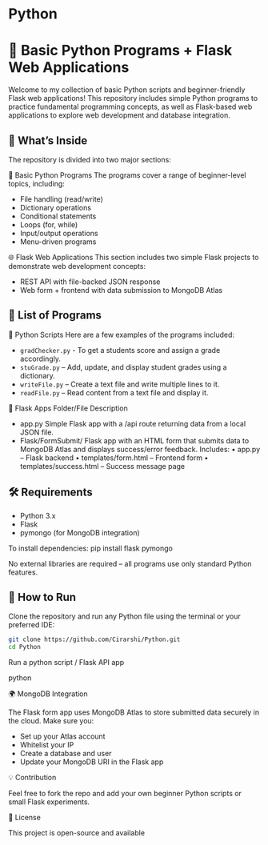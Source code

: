 # Python

# 🐍 Basic Python Programs + Flask Web Applications

Welcome to my collection of basic Python scripts and beginner-friendly Flask web applications! This repository includes simple Python programs to practice fundamental programming concepts, as well as Flask-based web applications to explore web development and database integration.

## 📂 What’s Inside

The repository is divided into two major sections:

  🧠 Basic Python Programs
  The programs cover a range of beginner-level topics, including:
  - File handling (read/write)
  - Dictionary operations
  - Conditional statements
  - Loops (for, while)
  - Input/output operations
  - Menu-driven programs

  🌐 Flask Web Applications
  This section includes two simple Flask projects to demonstrate web development concepts:
  - REST API with file-backed JSON response
  - Web form + frontend with data submission to MongoDB Atlas

## 🧾 List of Programs

🔸 Python Scripts
Here are a few examples of the programs included:
- `gradChecker.py` - To get a students score and assign a grade accordingly.
- `stuGrade.py` – Add, update, and display student grades using a dictionary.
- `writeFile.py` – Create a text file and write multiple lines to it.
- `readFile.py` – Read content from a text file and display it.

🔸 Flask Apps
Folder/File	Description
- app.py	Simple Flask app with a /api route returning data from a local JSON file.
- Flask/FormSubmit/	Flask app with an HTML form that submits data to MongoDB Atlas and displays success/error feedback. Includes:
  • app.py – Flask backend
  • templates/form.html – Frontend form
  • templates/success.html – Success message page


## 🛠 Requirements

- Python 3.x
- Flask
- pymongo (for MongoDB integration)

To install dependencies: pip install flask pymongo

No external libraries are required – all programs use only standard Python features.

## 🚀 How to Run

Clone the repository and run any Python file using the terminal or your preferred IDE:

```bash
git clone https://github.com/Cirarshi/Python.git
cd Python
```

Run a python script / Flask API app

python <scriptName>


🌍 MongoDB Integration

The Flask form app uses MongoDB Atlas to store submitted data securely in the cloud. Make sure you:

- Set up your Atlas account
- Whitelist your IP
- Create a database and user
- Update your MongoDB URI in the Flask app

💡 Contribution

Feel free to fork the repo and add your own beginner Python scripts or small Flask experiments.

📜 License

This project is open-source and available

